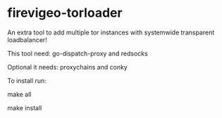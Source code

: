 # firevigeo-torloader
An extra tool to add multiple tor instances with systemwide transparent loadbalancer!


This tool need: go-dispatch-proxy and redsocks

Optional it needs: proxychains and conky


To install run:

  make all

  make install

